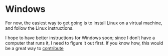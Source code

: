 # Windows

For now, the easiest way to get going is to install Linux on a virtual
machine, and follow the Linux instructions.

I hope to have better instructions for Windows soon; since I don’t have a
computer that runs it, I need to figure it out first. If you know how, this
would be a great way to [contribute](https://github.com/intermezzOS/book)
